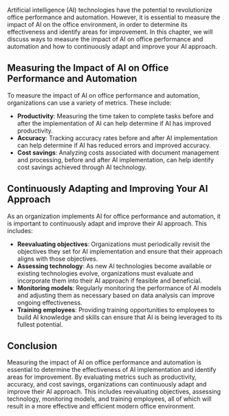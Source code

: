 
Artificial intelligence (AI) technologies have the potential to revolutionize office performance and automation. However, it is essential to measure the impact of AI on the office environment, in order to determine its effectiveness and identify areas for improvement. In this chapter, we will discuss ways to measure the impact of AI on office performance and automation and how to continuously adapt and improve your AI approach.

Measuring the Impact of AI on Office Performance and Automation
---------------------------------------------------------------

To measure the impact of AI on office performance and automation, organizations can use a variety of metrics. These include:

* **Productivity**: Measuring the time taken to complete tasks before and after the implementation of AI can help determine if AI has improved productivity.
* **Accuracy**: Tracking accuracy rates before and after AI implementation can help determine if AI has reduced errors and improved accuracy.
* **Cost savings**: Analyzing costs associated with document management and processing, before and after AI implementation, can help identify cost savings achieved through AI technology.

Continuously Adapting and Improving Your AI Approach
----------------------------------------------------

As an organization implements AI for office performance and automation, it is important to continuously adapt and improve their AI approach. This includes:

* **Reevaluating objectives**: Organizations must periodically revisit the objectives they set for AI implementation and ensure that their approach aligns with those objectives.
* **Assessing technology**: As new AI technologies become available or existing technologies evolve, organizations must evaluate and incorporate them into their AI approach if feasible and beneficial.
* **Monitoring models**: Regularly monitoring the performance of AI models and adjusting them as necessary based on data analysis can improve ongoing effectiveness.
* **Training employees**: Providing training opportunities to employees to build AI knowledge and skills can ensure that AI is being leveraged to its fullest potential.

Conclusion
----------

Measuring the impact of AI on office performance and automation is essential to determine the effectiveness of AI implementation and identify areas for improvement. By evaluating metrics such as productivity, accuracy, and cost savings, organizations can continuously adapt and improve their AI approach. This includes reevaluating objectives, assessing technology, monitoring models, and training employees, all of which will result in a more effective and efficient modern office environment.
